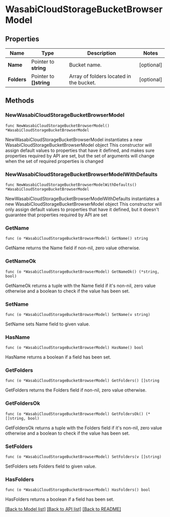 # WasabiCloudStorageBucketBrowserModel

## Properties

Name | Type | Description | Notes
------------ | ------------- | ------------- | -------------
**Name** | Pointer to **string** | Bucket name. | [optional] 
**Folders** | Pointer to **[]string** | Array of folders located in the bucket. | [optional] 

## Methods

### NewWasabiCloudStorageBucketBrowserModel

`func NewWasabiCloudStorageBucketBrowserModel() *WasabiCloudStorageBucketBrowserModel`

NewWasabiCloudStorageBucketBrowserModel instantiates a new WasabiCloudStorageBucketBrowserModel object
This constructor will assign default values to properties that have it defined,
and makes sure properties required by API are set, but the set of arguments
will change when the set of required properties is changed

### NewWasabiCloudStorageBucketBrowserModelWithDefaults

`func NewWasabiCloudStorageBucketBrowserModelWithDefaults() *WasabiCloudStorageBucketBrowserModel`

NewWasabiCloudStorageBucketBrowserModelWithDefaults instantiates a new WasabiCloudStorageBucketBrowserModel object
This constructor will only assign default values to properties that have it defined,
but it doesn't guarantee that properties required by API are set

### GetName

`func (o *WasabiCloudStorageBucketBrowserModel) GetName() string`

GetName returns the Name field if non-nil, zero value otherwise.

### GetNameOk

`func (o *WasabiCloudStorageBucketBrowserModel) GetNameOk() (*string, bool)`

GetNameOk returns a tuple with the Name field if it's non-nil, zero value otherwise
and a boolean to check if the value has been set.

### SetName

`func (o *WasabiCloudStorageBucketBrowserModel) SetName(v string)`

SetName sets Name field to given value.

### HasName

`func (o *WasabiCloudStorageBucketBrowserModel) HasName() bool`

HasName returns a boolean if a field has been set.

### GetFolders

`func (o *WasabiCloudStorageBucketBrowserModel) GetFolders() []string`

GetFolders returns the Folders field if non-nil, zero value otherwise.

### GetFoldersOk

`func (o *WasabiCloudStorageBucketBrowserModel) GetFoldersOk() (*[]string, bool)`

GetFoldersOk returns a tuple with the Folders field if it's non-nil, zero value otherwise
and a boolean to check if the value has been set.

### SetFolders

`func (o *WasabiCloudStorageBucketBrowserModel) SetFolders(v []string)`

SetFolders sets Folders field to given value.

### HasFolders

`func (o *WasabiCloudStorageBucketBrowserModel) HasFolders() bool`

HasFolders returns a boolean if a field has been set.


[[Back to Model list]](../README.md#documentation-for-models) [[Back to API list]](../README.md#documentation-for-api-endpoints) [[Back to README]](../README.md)


